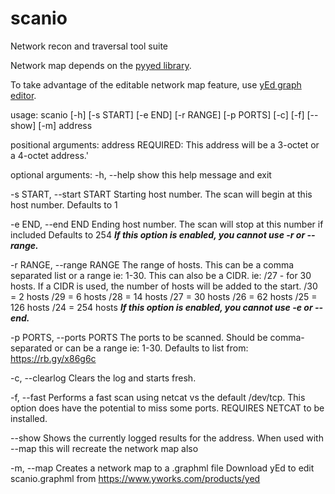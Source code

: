 # scanio
Network recon and traversal tool suite

Network map depends on the [pyyed library](https://github.com/jamesscottbrown/pyyed).

To take advantage of the editable network map feature, use [yEd graph editor](https://www.yworks.com/products/yed).

usage: scanio [-h] [-s START] [-e END] [-r RANGE] [-p PORTS] [-c] [-f] [--show] [-m] address

positional arguments:
  address               REQUIRED: This address will be a 3-octet or a 4-octet address.'

optional arguments:
  -h, --help              show this help message and exit
  
  -s START, --start START
                          Starting host number. The scan will begin at this host number. Defaults to 1
                          
  -e END, --end END       Ending host number. The scan will stop at this number if included Defaults to 254 ***If this option is
                          enabled, you cannot use -r or --range.***
                          
  -r RANGE, --range RANGE
                          The range of hosts. This can be a comma separated list or a range ie: 1-30. This can also be a CIDR. ie:
                          /27 - for 30 hosts. If a CIDR is used, the number of hosts will be added to the start. /30 = 2 hosts /29
                          = 6 hosts /28 = 14 hosts /27 = 30 hosts /26 = 62 hosts /25 = 126 hosts /24 = 254 hosts ***If this option
                          is enabled, you cannot use -e or --end.***
                          
  -p PORTS, --ports PORTS
                          The ports to be scanned. Should be comma-separated or can be a range ie: 1-30. Defaults to list from:
                          https://rb.gy/x86g6c
                          
  -c, --clearlog          Clears the log and starts fresh.
  
  -f, --fast              Performs a fast scan using netcat vs the default /dev/tcp. This option does have the potential to miss
                          some ports. REQUIRES NETCAT to be installed.
                          
  --show                  Shows the currently logged results for the address. When used with --map this will recreate the network
                          map also
                          
  -m, --map               Creates a network map to a .graphml file Download yEd to edit scanio.graphml from
                          https://www.yworks.com/products/yed
